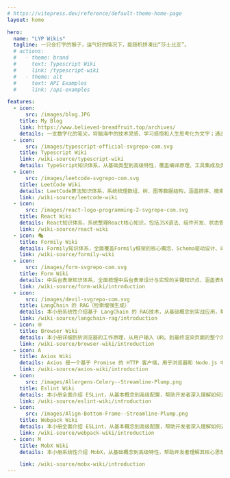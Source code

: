 ```yaml
---
# https://vitepress.dev/reference/default-theme-home-page
layout: home

hero:
  name: "LYP Wikis"
  tagline: 一只会打字的猴子，运气好的情况下，能随机拼凑出“莎士比亚”。
  # actions:
  #   - theme: brand
  #     text: Typescript Wiki
  #     link: /typescript-wiki
  #   - theme: alt
  #     text: API Examples
  #     link: /api-examples

features:
  - icon:
      src: /images/blog.JPG
    title: My Blog
    link: https://www.believed-breadfruit.top/archives/
    details: 一支数字化的笔尖，将脑海中的技术灵感、学习感悟和人生思考化为文字；通过编码表达创造，通过写作传递热爱。每篇文章都是我兴趣和思想的脚注。
  - icon:
      src: /images/typescript-official-svgrepo-com.svg
    title: Typescript Wiki
    link: /wiki-source/typescript-wiki
    details: TypeScript知识体系，从基础类型到高级特性，覆盖编译原理、工具集成及类型编程，深入探索类型系统的核心与应用逻辑。
  - icon: 
      src: /images/leetcode-svgrepo-com.svg
    title: LeetCode Wiki
    details: LeetCode算法知识体系，系统梳理数组、树、图等数据结构，涵盖排序、搜索、动态规划等算法及问题求解技巧。
    link: /wiki-source/leetcode-wiki
  - icon: 
      src: /images/react-logo-programming-2-svgrepo-com.svg
    title: React Wiki
    details: React知识体系，系统整理React核心知识，包括JSX语法、组件开发、状态管理、生命周期、Hooks等，帮助深入理解React的工作原理和最佳实践，提升开发效率与代码质量。
    link: /wiki-source/react-wiki
  - icon: 🎭
    title: Formily Wiki
    details: Formily知识体系，全面覆盖Formily框架的核心概念、Schema驱动设计、动态表单、表单验证、状态管理等功能，助力构建灵活高效的表单系统。
    link: /wiki-source/formily-wiki
  - icon: 
      src: /images/form-svgrepo-com.svg
    title: Form Wiki
    details: 中后台表单知识体系，全面梳理中后台表单设计与实现的关键知识点，涵盖表单布局、验证、动态渲染、审批流、搜索筛选等常见模式与优化方案，帮助提升表单开发效率与用户体验。
    link: /wiki-source/form-wiki/introduction
  - icon: 
      src: /images/devil-svgrepo-com.svg
    title: LangChain 的 RAG（检索增强生成）
    details: 本小册系统性介绍基于 LangChain 的 RAG技术，从基础概念到实战应用，帮助读者掌握如何构建智能检索增强生成系统，实现高效知识问答、文档总结等任务。
    link: /wiki-source/langchain-rag/introduction
  - icon: 🌐
    title: Browser Wiki
    details: 本小册详细剖析浏览器的工作原理，从用户输入 URL 到最终渲染页面的整个流程，帮助读者深入理解浏览器内部机制，提高前端开发性能优化的能力。
    link: /wiki-source/browser-wiki/introduction
  - icon: A
    title: Axios Wiki
    details: Axios 是一个基于 Promise 的 HTTP 客户端，用于浏览器和 Node.js 中进行 HTTP 请求。
    link: /wiki-source/axios-wiki/introduction
  - icon: 
      src: /images/Allergens-Celery--Streamline-Plump.png
    title: Eslint Wiki
    details: 本小册全面介绍 ESLint，从基本概念到高级配置，帮助开发者深入理解如何通过 ESLint 实现代码质量控制、自动化检查及集成最佳实践，提升项目代码质量与团队协作效率。
    link: /wiki-source/eslint-wiki/introduction
  - icon: 
      src: /images/Align-Bottom-Frame--Streamline-Plump.png
    title: Webpack Wiki
    details: 本小册全面介绍 ESLint，从基本概念到高级配置，帮助开发者深入理解如何通过 ESLint 实现代码质量控制、自动化检查及集成最佳实践，提升项目代码质量与团队协作效率。
    link: /wiki-source/webpack-wiki/introduction
  - icon: M
    title: MobX Wiki
    details: 本小册系统性介绍 MobX，从基础概念到高级特性，帮助开发者理解其核心思想，并掌握如何在 React 或其他框架中高效地管理状态，实现响应式数据流。

    link: /wiki-source/mobx-wiki/introduction
---
```




